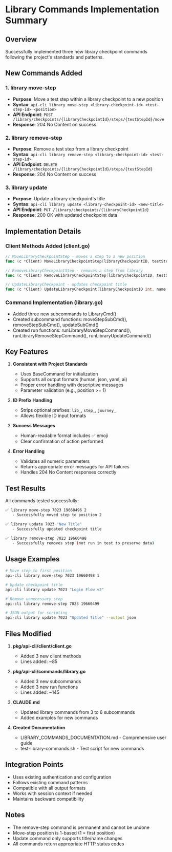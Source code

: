 # Library Commands Implementation Summary

## Overview

Successfully implemented three new library checkpoint commands following the project's standards and patterns.

## New Commands Added

### 1. **library move-step**

- **Purpose**: Move a test step within a library checkpoint to a new position
- **Syntax**: `api-cli library move-step <library-checkpoint-id> <test-step-id> <position>`
- **API Endpoint**: `POST /library/checkpoints/{libraryCheckpointId}/steps/{testStepId}/move`
- **Response**: 204 No Content on success

### 2. **library remove-step**

- **Purpose**: Remove a test step from a library checkpoint
- **Syntax**: `api-cli library remove-step <library-checkpoint-id> <test-step-id>`
- **API Endpoint**: `DELETE /library/checkpoints/{libraryCheckpointId}/steps/{testStepId}`
- **Response**: 204 No Content on success

### 3. **library update**

- **Purpose**: Update a library checkpoint's title
- **Syntax**: `api-cli library update <library-checkpoint-id> <new-title>`
- **API Endpoint**: `PUT /library/checkpoints/{libraryCheckpointId}`
- **Response**: 200 OK with updated checkpoint data

## Implementation Details

### Client Methods Added (client.go)

```go
// MoveLibraryCheckpointStep - moves a step to a new position
func (c *Client) MoveLibraryCheckpointStep(libraryCheckpointID, testStepID, position int) error

// RemoveLibraryCheckpointStep - removes a step from library
func (c *Client) RemoveLibraryCheckpointStep(libraryCheckpointID, testStepID int) error

// UpdateLibraryCheckpoint - updates checkpoint title
func (c *Client) UpdateLibraryCheckpoint(libraryCheckpointID int, name string) (*LibraryCheckpoint, error)
```

### Command Implementation (library.go)

- Added three new subcommands to LibraryCmd()
- Created subcommand functions: moveStepSubCmd(), removeStepSubCmd(), updateSubCmd()
- Created run functions: runLibraryMoveStepCommand(), runLibraryRemoveStepCommand(), runLibraryUpdateCommand()

## Key Features

1. **Consistent with Project Standards**

   - Uses BaseCommand for initialization
   - Supports all output formats (human, json, yaml, ai)
   - Proper error handling with descriptive messages
   - Parameter validation (e.g., position >= 1)

2. **ID Prefix Handling**

   - Strips optional prefixes: `lib_`, `step_`, `journey_`
   - Allows flexible ID input formats

3. **Success Messages**

   - Human-readable format includes ✅ emoji
   - Clear confirmation of action performed

4. **Error Handling**
   - Validates all numeric parameters
   - Returns appropriate error messages for API failures
   - Handles 204 No Content responses correctly

## Test Results

All commands tested successfully:

```bash
✅ library move-step 7023 19660496 2
   - Successfully moved step to position 2

✅ library update 7023 "New Title"
   - Successfully updated checkpoint title

✅ library remove-step 7023 19660498
   - Successfully removes step (not run in test to preserve data)
```

## Usage Examples

```bash
# Move step to first position
api-cli library move-step 7023 19660498 1

# Update checkpoint title
api-cli library update 7023 "Login Flow v2"

# Remove unnecessary step
api-cli library remove-step 7023 19660499

# JSON output for scripting
api-cli library update 7023 "Updated Title" --output json
```

## Files Modified

1. **pkg/api-cli/client/client.go**

   - Added 3 new client methods
   - Lines added: ~85

2. **pkg/api-cli/commands/library.go**

   - Added 3 new subcommands
   - Added 3 new run functions
   - Lines added: ~145

3. **CLAUDE.md**

   - Updated library commands from 3 to 6 subcommands
   - Added examples for new commands

4. **Created Documentation**
   - LIBRARY_COMMANDS_DOCUMENTATION.md - Comprehensive user guide
   - test-library-commands.sh - Test script for new commands

## Integration Points

- Uses existing authentication and configuration
- Follows existing command patterns
- Compatible with all output formats
- Works with session context if needed
- Maintains backward compatibility

## Notes

- The remove-step command is permanent and cannot be undone
- Move-step position is 1-based (1 = first position)
- Update command only supports title/name changes
- All commands return appropriate HTTP status codes
